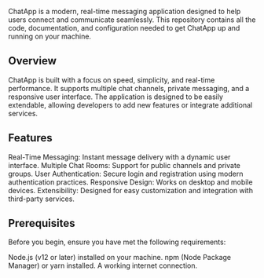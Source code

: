 ChatApp is a modern, real-time messaging application designed to help users connect and communicate seamlessly. This repository contains all the code, documentation, and configuration needed to get ChatApp up and running on your machine.

## Overview
ChatApp is built with a focus on speed, simplicity, and real-time performance. It supports multiple chat channels, private messaging, and a responsive user interface. The application is designed to be easily extendable, allowing developers to add new features or integrate additional services.

## Features
Real-Time Messaging: Instant message delivery with a dynamic user interface.
Multiple Chat Rooms: Support for public channels and private groups.
User Authentication: Secure login and registration using modern authentication practices.
Responsive Design: Works on desktop and mobile devices.
Extensibility: Designed for easy customization and integration with third-party services.

## Prerequisites
Before you begin, ensure you have met the following requirements:

Node.js (v12 or later) installed on your machine.
npm (Node Package Manager) or yarn installed.
A working internet connection.
